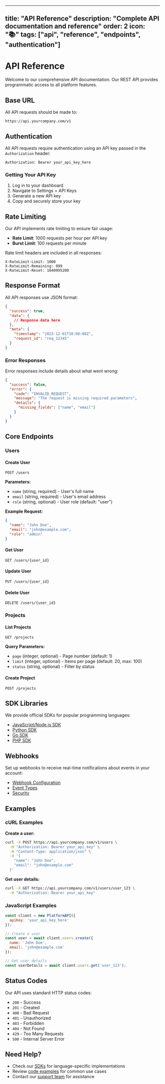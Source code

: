 
---
title: "API Reference"
description: "Complete API documentation and reference"
order: 2
icon: "📚"
tags: ["api", "reference", "endpoints", "authentication"]
---

# API Reference

Welcome to our comprehensive API documentation. Our REST API provides programmatic access to all platform features.

## Base URL

All API requests should be made to:

```
https://api.yourcompany.com/v1
```

## Authentication

All API requests require authentication using an API key passed in the `Authorization` header:

```http
Authorization: Bearer your_api_key_here
```

### Getting Your API Key

1. Log in to your dashboard
2. Navigate to Settings > API Keys
3. Generate a new API key
4. Copy and securely store your key

## Rate Limiting

Our API implements rate limiting to ensure fair usage:

- **Rate Limit**: 1000 requests per hour per API key
- **Burst Limit**: 100 requests per minute

Rate limit headers are included in all responses:

```http
X-RateLimit-Limit: 1000
X-RateLimit-Remaining: 999
X-RateLimit-Reset: 1640995200
```

## Response Format

All API responses use JSON format:

```json
{
  "success": true,
  "data": {
    // Response data here
  },
  "meta": {
    "timestamp": "2023-12-01T10:00:00Z",
    "request_id": "req_12345"
  }
}
```

### Error Responses

Error responses include details about what went wrong:

```json
{
  "success": false,
  "error": {
    "code": "INVALID_REQUEST",
    "message": "The request is missing required parameters",
    "details": {
      "missing_fields": ["name", "email"]
    }
  }
}
```

## Core Endpoints

### Users

#### Create User
```http
POST /users
```

**Parameters:**
- `name` (string, required) - User's full name
- `email` (string, required) - User's email address
- `role` (string, optional) - User role (default: "user")

**Example Request:**
```json
{
  "name": "John Doe",
  "email": "john@example.com",
  "role": "admin"
}
```

#### Get User
```http
GET /users/{user_id}
```

#### Update User
```http
PUT /users/{user_id}
```

#### Delete User
```http
DELETE /users/{user_id}
```

### Projects

#### List Projects
```http
GET /projects
```

**Query Parameters:**
- `page` (integer, optional) - Page number (default: 1)
- `limit` (integer, optional) - Items per page (default: 20, max: 100)
- `status` (string, optional) - Filter by status

#### Create Project
```http
POST /projects
```

## SDK Libraries

We provide official SDKs for popular programming languages:

- [JavaScript/Node.js SDK](sdks/javascript)
- [Python SDK](sdks/python) 
- [Go SDK](sdks/go)
- [PHP SDK](sdks/php)

## Webhooks

Set up webhooks to receive real-time notifications about events in your account:

- [Webhook Configuration](webhooks)
- [Event Types](webhooks/events)
- [Security](webhooks/security)

## Examples

### cURL Examples

**Create a user:**
```bash
curl -X POST https://api.yourcompany.com/v1/users \
  -H "Authorization: Bearer your_api_key" \
  -H "Content-Type: application/json" \
  -d '{
    "name": "John Doe",
    "email": "john@example.com"
  }'
```

**Get user details:**
```bash
curl -X GET https://api.yourcompany.com/v1/users/user_123 \
  -H "Authorization: Bearer your_api_key"
```

### JavaScript Examples

```javascript
const client = new PlatformAPI({
  apiKey: 'your_api_key_here'
});

// Create a user
const user = await client.users.create({
  name: 'John Doe',
  email: 'john@example.com'
});

// Get user details
const userDetails = await client.users.get('user_123');
```

## Status Codes

Our API uses standard HTTP status codes:

- `200` - Success
- `201` - Created
- `400` - Bad Request
- `401` - Unauthorized
- `403` - Forbidden
- `404` - Not Found
- `429` - Too Many Requests
- `500` - Internal Server Error

## Need Help?

- Check our [SDKs](sdks) for language-specific implementations
- Review [code examples](examples) for common use cases
- Contact our [support team](mailto:support@yourcompany.com) for assistance
